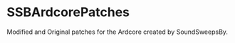 SSBArdcorePatches
=================

Modified and Original patches for the Ardcore created by SoundSweepsBy.
